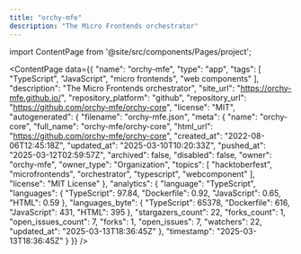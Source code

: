 ```yaml
---
title: "orchy-mfe"
description: "The Micro Frontends orchestrator"
---
```

import ContentPage from '@site/src/components/Pages/project';

<ContentPage
    data={{
  "name": "orchy-mfe",
  "type": "app",
  "tags": [
    "TypeScript",
    "JavaScript",
    "micro frontends",
    "web components"
  ],
  "description": "The Micro Frontends orchestrator",
  "site_url": "https://orchy-mfe.github.io/",
  "repository_platform": "github",
  "repository_url": "https://github.com/orchy-mfe/orchy-core",
  "license": "MIT",
  "autogenerated": {
    "filename": "orchy-mfe.json",
    "meta": {
      "name": "orchy-core",
      "full_name": "orchy-mfe/orchy-core",
      "html_url": "https://github.com/orchy-mfe/orchy-core",
      "created_at": "2022-08-06T12:45:18Z",
      "updated_at": "2025-03-10T10:20:33Z",
      "pushed_at": "2025-03-12T02:59:57Z",
      "archived": false,
      "disabled": false,
      "owner": "orchy-mfe",
      "owner_type": "Organization",
      "topics": [
        "hacktoberfest",
        "microfrontends",
        "orchestrator",
        "typescript",
        "webcomponent"
      ],
      "license": "MIT License"
    },
    "analytics": {
      "language": "TypeScript",
      "languages": {
        "TypeScript": 97.84,
        "Dockerfile": 0.92,
        "JavaScript": 0.65,
        "HTML": 0.59
      },
      "languages_byte": {
        "TypeScript": 65378,
        "Dockerfile": 616,
        "JavaScript": 431,
        "HTML": 395
      },
      "stargazers_count": 22,
      "forks_count": 1,
      "open_issues_count": 7,
      "forks": 1,
      "open_issues": 7,
      "watchers": 22,
      "updated_at": "2025-03-13T18:36:45Z"
    },
    "timestamp": "2025-03-13T18:36:45Z"
  }
}}
/>
